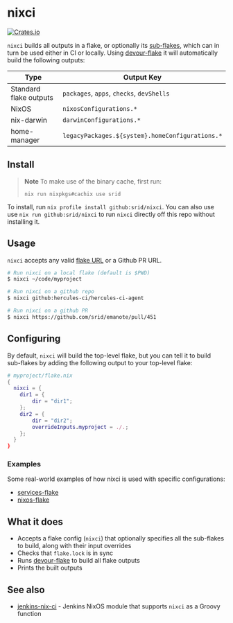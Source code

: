 # nixci

[![Crates.io](https://img.shields.io/crates/v/nixci.svg)](https://crates.io/crates/nixci)

`nixci` builds all outputs in a flake, or optionally its [sub-flakes](https://github.com/hercules-ci/flake-parts/issues/119), which can in turn be used either in CI or locally. Using [devour-flake] it will automatically build the following outputs:

| Type                   | Output Key                                      |
| ---------------------- | ----------------------------------------------- |
| Standard flake outputs | `packages`, `apps`, `checks`, `devShells`       |
| NixOS                  | `nixosConfigurations.*`                         |
| nix-darwin             | `darwinConfigurations.*`                        |
| home-manager           | `legacyPackages.${system}.homeConfigurations.*` |

## Install

> **Note** To make use of the binary cache, first run:
>
> `nix run nixpkgs#cachix use srid`

To install, run `nix profile install github:srid/nixci`. You can also use use `nix run github:srid/nixci` to run `nixci` directly off this repo without installing it.

## Usage

`nixci` accepts any valid [flake URL](https://nixos.org/manual/nix/stable/command-ref/new-cli/nix3-flake.html#url-like-syntax) or a Github PR URL.

```sh
# Run nixci on a local flake (default is $PWD)
$ nixci ~/code/myproject

# Run nixci on a github repo
$ nixci github:hercules-ci/hercules-ci-agent

# Run nixci on a github PR
$ nixci https://github.com/srid/emanote/pull/451
```

## Configuring

By default, `nixci` will build the top-level flake, but you can tell it to build sub-flakes by adding the following output to your top-level flake:

```nix
# myproject/flake.nix
{
  nixci = {
    dir1 = {
        dir = "dir1";
    };
    dir2 = {
        dir = "dir2";
        overrideInputs.myproject = ./.;
    };
  }
}
```

### Examples

Some real-world examples of how nixci is used with specific configurations:

- [services-flake](https://github.com/juspay/services-flake/blob/197fc1c4d07d09f4e01dd935450608c35393b102/flake.nix#L10-L24)
- [nixos-flake](https://github.com/srid/nixos-flake/blob/4af32875e7cc6df440c5f5cf93c67af41902768b/flake.nix#L29-L45)

## What it does

- Accepts a flake config (`nixci`) that optionally specifies all the sub-flakes to build, along with their input overrides
- Checks that `flake.lock` is in sync
- Runs [devour-flake](https://github.com/srid/devour-flake) to build all flake outputs
- Prints the built outputs

[devour-flake]: https://github.com/srid/devour-flake

## See also

- [jenkins-nix-ci](https://github.com/juspay/jenkins-nix-ci) - Jenkins NixOS module that supports `nixci` as a Groovy function
